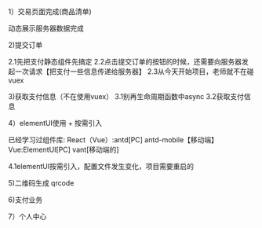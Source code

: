 1）交易页面完成(商品清单)

动态展示服务器数据完成



2)提交订单

2.1先把支付静态组件先搞定
2.2点击提交订单的按钮的时候，还需要向服务器发起一次请求【把支付一些信息传递给服务器】
2.3从今天开始项目，老师就不在碰vuex


3)获取支付信息（不在使用vuex）
3.1别再生命周期函数中async
3.2获取支付信息


4）elementUI使用 + 按需引入

已经学习过组件库:
React（Vue）:antd[PC] antd-mobile【移动端】
Vue:ElementUI[PC]   vant[移动端的]

4.1elementUI按需引入，配置文件发生变化，项目需要重启的






5)二维码生成 qrcode



6)支付业务


7）个人中心

